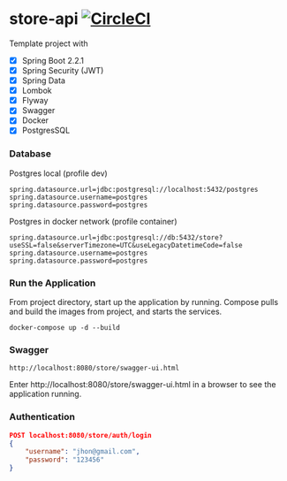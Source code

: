 # store-api  [![CircleCI](https://circleci.com/gh/fbourguignon/store-api/tree/master.svg?style=svg)](https://circleci.com/gh/fbourguignon/store-api/tree/master)

Template project with

- [x] Spring Boot 2.2.1
- [x] Spring Security (JWT)
- [x] Spring Data
- [x] Lombok
- [x] Flyway
- [x] Swagger
- [x] Docker
- [x] PostgresSQL

### Database

Postgres local (profile dev)
```console
spring.datasource.url=jdbc:postgresql://localhost:5432/postgres
spring.datasource.username=postgres
spring.datasource.password=postgres
```

Postgres in docker network (profile container)
```console
spring.datasource.url=jdbc:postgresql://db:5432/store?useSSL=false&serverTimezone=UTC&useLegacyDatetimeCode=false
spring.datasource.username=postgres
spring.datasource.password=postgres
```
### Run the Application

From project directory, start up the application by running.
Compose pulls and build the images from project, and starts the services.

```console
docker-compose up -d --build
```

### Swagger

```
http://localhost:8080/store/swagger-ui.html
```
Enter http://localhost:8080/store/swagger-ui.html in a browser to see the application running.

### Authentication

```json
POST localhost:8080/store/auth/login
{
    "username": "jhon@gmail.com",
    "password": "123456"
}
```
